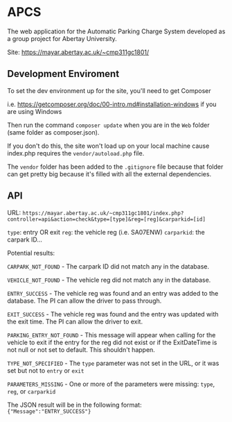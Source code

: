 # APCS
The web application for the Automatic Parking Charge System developed as a group project for Abertay University.

Site: https://mayar.abertay.ac.uk/~cmp311gc1801/

## Development Enviroment

To set the dev environment up for the site, you'll need to get Composer 

i.e. https://getcomposer.org/doc/00-intro.md#installation-windows if you are using Windows

Then run the command `composer update` when you are in the `Web` folder (same folder as composer.json).

If you don't do this, the site won't load up on your local machine cause index.php requires the `vendor/autoload.php` file. 

The `vendor` folder has been added to the `.gitignore` file because that folder can get pretty big because it's filled with all the external dependencies.

## API

URL: `https://mayar.abertay.ac.uk/~cmp311gc1801/index.php?controller=api&action=check&type=[type]&reg=[reg]&carparkid=[id]`

`type`: entry OR exit
`reg`: the vehicle reg (i.e. SA07ENW)
`carparkid`: the carpark ID...

Potential results:

`CARPARK_NOT_FOUND` - The carpark ID did not match any in the database.

`VEHICLE_NOT_FOUND` - The vehicle reg did not match any in the database.

`ENTRY_SUCCESS` - The vehicle reg was found and an entry was added to the database. The PI can allow the driver to pass through.

`EXIT_SUCCESS` - The vehicle reg was found and the entry was updated with the exit time. The PI can allow the driver to exit.

`PARKING_ENTRY_NOT_FOUND` - This message will appear when calling for the vehicle to exit if the entry for the reg did not exist or if the ExitDateTime is not null or not set to default. This shouldn't happen.

`TYPE_NOT_SPECIFIED` - The `type` parameter was not set in the URL, or it was set but not to `entry` or `exit`

`PARAMETERS_MISSING` - One or more of the parameters were missing: `type`, `reg`, or `carparkid`

The JSON result will be in the following format: `{"Message":"ENTRY_SUCCESS"}`
